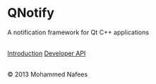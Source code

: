 QNotify
=======

A notification framework for Qt C++ applications<br><br>

<a href="https://github.com/binaryking/QNotify/wiki/Introduction">Introduction</a>
<a href="https://github.com/binaryking/QNotify/wiki/Developer-API">Developer API</a><br><br>

&copy; 2013 Mohammed Nafees
